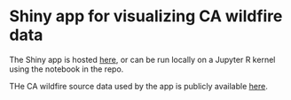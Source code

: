 # Shiny app for visualizing CA wildfire data

The Shiny app is hosted [here](), or can be run locally on a Jupyter R kernel using the notebook in the repo.

THe CA wildfire source data used by the app is publicly available [here](https://gis.data.ca.gov/datasets/CALFIRE-Forestry::california-fire-perimeters-1950?orderBy=YEAR_).
